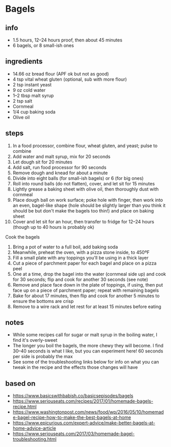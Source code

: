 # Bagels

## info  
* 1.5 hours, 12–24 hours proof, then about 45 minutes  
* 6 bagels, or 8 small-ish ones  

## ingredients
* 14.66 oz bread flour (APF ok but not as good)  
* 4 tsp vital wheat gluten (optional, sub with more flour)  
* 2 tsp instant yeast  
* 9 oz cold water  
* 1–2 tbsp malt syrup  
* 2 tsp salt  
* Cornmeal  
* 1/4 cup baking soda  
* Olive oil  

## steps  
1. In a food processor, combine flour, wheat gluten, and yeast; pulse to combine  
2. Add water and malt syrup, mix for 20 seconds  
3. Let dough sit for 20 minutes  
4. Add salt, run food processor for 90 seconds  
5. Remove dough and knead for about a minute  
6. Divide into eight balls (for small-ish bagels) or 6 (for big ones)  
7. Roll into round balls (do not flatten), cover, and let sit for 15 minutes  
8. Lightly grease a baking sheet with olive oil, then thoroughly dust with cornmeal  
9. Place dough ball on work surface; poke hole with finger, then work into an even, bagel-like shape (hole should be slightly larger than you think it should be but don't make the bagels too thin!) and place on baking sheet  
10. Cover and let sit for an hour, then transfer to fridge for 12–24 hours (though up to 40 hours is probably ok)  

Cook the bagels  
1. Bring a pot of water to a full boil, add baking soda  
2. Meanwhile, preheat the oven, with a pizza stone inside, to 450ºF  
3. Fill a small plate with any toppings you'll be using in a thick layer  
4. Cut a piece of parchment paper for each bagel and place on a pizza peel  
5. One at a time, drop the bagel into the water (cornmeal side up) and cook for 30 seconds; flip and cook for another 30 seconds (see note)  
6. Remove and place face down in the plate of toppings, if using, then put face up on a piece of parchment paper; repeat with remaining bagels  
6. Bake for about 17 minutes, then flip and cook for another 5 minutes to ensure the bottoms are crisp  
7. Remove to a wire rack and let rest for at least 15 minutes before eating  

## notes  
* While some recipes call for sugar or malt syrup in the boiling water, I find it's overly-sweet  
* The longer you boil the bagels, the more chewy they will become. I find 30–40 seconds is what I like, but you can experiment here! 60 seconds per side is probably the max  
* See some of the troubleshooting links below for info on what you can tweak in the recipe and the effects those changes will have

## based on  
* https://www.basicswithbabish.co/basicsepisodes/bagels  
* https://www.seriouseats.com/recipes/2017/01/homemade-bagels-recipe.html  
* https://www.washingtonpost.com/news/food/wp/2016/05/10/homemade-bagel-recipe-how-to-make-the-best-bagels-at-home  
* https://www.epicurious.com/expert-advice/make-better-bagels-at-home-advice-article  
* https://www.seriouseats.com/2017/03/homemade-bagel-troubleshooting.html  


